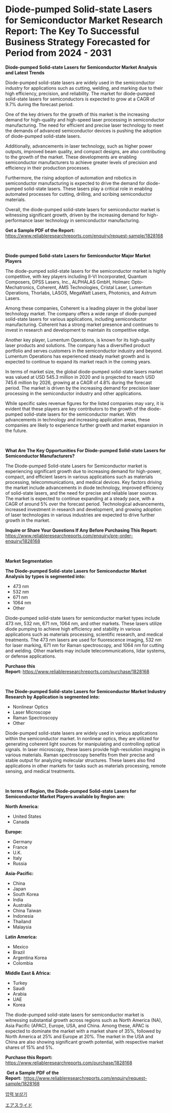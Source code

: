 <p><h1>Diode-pumped Solid-state Lasers for Semiconductor Market Research Report: The Key To Successful Business Strategy Forecasted for Period from 2024 - 2031</h1></p><p><strong>Diode-pumped Solid-state Lasers for Semiconductor Market Analysis and Latest Trends</strong></p>
<p><p>Diode-pumped solid-state lasers are widely used in the semiconductor industry for applications such as cutting, welding, and marking due to their high efficiency, precision, and reliability. The market for diode-pumped solid-state lasers for semiconductors is expected to grow at a CAGR of 9.7% during the forecast period.</p><p>One of the key drivers for the growth of this market is the increasing demand for high-quality and high-speed laser processing in semiconductor manufacturing. The need for efficient and precise laser technology to meet the demands of advanced semiconductor devices is pushing the adoption of diode-pumped solid-state lasers.</p><p>Additionally, advancements in laser technology, such as higher power outputs, improved beam quality, and compact designs, are also contributing to the growth of the market. These developments are enabling semiconductor manufacturers to achieve greater levels of precision and efficiency in their production processes.</p><p>Furthermore, the rising adoption of automation and robotics in semiconductor manufacturing is expected to drive the demand for diode-pumped solid-state lasers. These lasers play a critical role in enabling automated processes for cutting, drilling, and scribing semiconductor materials.</p><p>Overall, the diode-pumped solid-state lasers for semiconductor market is witnessing significant growth, driven by the increasing demand for high-performance laser technology in semiconductor manufacturing.</p></p>
<p><strong>Get a Sample PDF of the Report:&nbsp;</strong> <a href="https://www.reliableresearchreports.com/enquiry/request-sample/1828168">https://www.reliableresearchreports.com/enquiry/request-sample/1828168</a></p>
<p>&nbsp;</p>
<p><strong>Diode-pumped Solid-state Lasers for Semiconductor Major Market Players</strong></p>
<p><p>The diode-pumped solid-state lasers for the semiconductor market is highly competitive, with key players including II-VI Incorporated, Quantum Composers, DPSS Lasers, Inc., ALPHALAS GmbH, Holmarc Opto-Mechatronics, Coherent, AMS Technologies, Cristal Laser, Lumentum Operations, Thorlabs, LASOS, MegaWatt Lasers, Photonics, and Astrum Lasers.</p><p>Among these companies, Coherent is a leading player in the global laser technology market. The company offers a wide range of diode-pumped solid-state lasers for various applications, including semiconductor manufacturing. Coherent has a strong market presence and continues to invest in research and development to maintain its competitive edge.</p><p>Another key player, Lumentum Operations, is known for its high-quality laser products and solutions. The company has a diversified product portfolio and serves customers in the semiconductor industry and beyond. Lumentum Operations has experienced steady market growth and is expected to continue to expand its market reach in the coming years.</p><p>In terms of market size, the global diode-pumped solid-state lasers market was valued at USD 545.3 million in 2020 and is projected to reach USD 745.6 million by 2026, growing at a CAGR of 4.8% during the forecast period. The market is driven by the increasing demand for precision laser processing in the semiconductor industry and other applications.</p><p>While specific sales revenue figures for the listed companies may vary, it is evident that these players are key contributors to the growth of the diode-pumped solid-state lasers for the semiconductor market. With advancements in technology and increasing application areas, these companies are likely to experience further growth and market expansion in the future.</p></p>
<p>&nbsp;</p>
<p><strong>What Are The Key Opportunities For Diode-pumped Solid-state Lasers for Semiconductor Manufacturers?</strong></p>
<p><p>The Diode-pumped Solid-state Lasers for Semiconductor market is experiencing significant growth due to increasing demand for high-power, compact, and efficient lasers in various applications such as materials processing, telecommunications, and medical devices. Key factors driving the market include advancements in diode technology, improved efficiency of solid-state lasers, and the need for precise and reliable laser sources. The market is expected to continue expanding at a steady pace, with a CAGR of around 5% over the forecast period. Technological advancements, increased investment in research and development, and growing adoption of laser technologies in various industries are expected to drive further growth in the market.</p></p>
<p><strong>Inquire or Share Your Questions If Any Before Purchasing This Report:</strong> <a href="https://www.reliableresearchreports.com/enquiry/pre-order-enquiry/1828168">https://www.reliableresearchreports.com/enquiry/pre-order-enquiry/1828168</a></p>
<p>&nbsp;</p>
<p><strong>Market Segmentation</strong></p>
<p><strong>The Diode-pumped Solid-state Lasers for Semiconductor Market Analysis by types is segmented into:</strong></p>
<p><ul><li>473 nm</li><li>532 nm</li><li>671 nm</li><li>1064 nm</li><li>Other</li></ul></p>
<p><p>Diode-pumped solid-state lasers for semiconductor market types include 473 nm, 532 nm, 671 nm, 1064 nm, and other markets. These lasers utilize diode pumping to achieve high efficiency and stability in various applications such as materials processing, scientific research, and medical treatments. The 473 nm lasers are used for fluorescence imaging, 532 nm for laser marking, 671 nm for Raman spectroscopy, and 1064 nm for cutting and welding. Other markets may include telecommunications, lidar systems, or defense applications.</p></p>
<p><strong>Purchase this Report:&nbsp;</strong><a href="https://www.reliableresearchreports.com/purchase/1828168">https://www.reliableresearchreports.com/purchase/1828168</a></p>
<p>&nbsp;</p>
<p><strong>The Diode-pumped Solid-state Lasers for Semiconductor Market Industry Research by Application is segmented into:</strong></p>
<p><ul><li>Nonlinear Optics</li><li>Laser Microscope</li><li>Raman Spectroscopy</li><li>Other</li></ul></p>
<p><p>Diode-pumped solid-state lasers are widely used in various applications within the semiconductor market. In nonlinear optics, they are utilized for generating coherent light sources for manipulating and controlling optical signals. In laser microscopy, these lasers provide high-resolution imaging in various materials. Raman spectroscopy benefits from their precise and stable output for analyzing molecular structures. These lasers also find applications in other markets for tasks such as materials processing, remote sensing, and medical treatments.</p></p>
<p>&nbsp;</p>
<p><strong>In terms of Region, the Diode-pumped Solid-state Lasers for Semiconductor Market Players available by Region are:</strong></p>
<p>
    <p> <strong> North America: </strong>
        <ul>
            <li>United States</li>
            <li>Canada</li>
        </ul>
        </p> 
    <p> <strong> Europe: </strong>
        <ul>
            <li>Germany</li>
            <li>France</li>
            <li>U.K.</li>
            <li>Italy</li>
            <li>Russia</li>
        </ul>
        </p> 
    <p> <strong> Asia-Pacific: </strong>
        <ul>
            <li>China</li>
            <li>Japan</li>
            <li>South Korea</li>
            <li>India</li>
            <li>Australia</li>
            <li>China Taiwan</li>
            <li>Indonesia</li>
            <li>Thailand</li>
            <li>Malaysia</li>
        </ul>
        </p> 
    <p> <strong> Latin America: </strong>
        <ul>
            <li>Mexico</li>
            <li>Brazil</li>
            <li>Argentina Korea</li>
            <li>Colombia</li>
        </ul>
        </p> 
    <p> <strong> Middle East & Africa: </strong>
        <ul>
            <li>Turkey</li>
            <li>Saudi</li>
            <li>Arabia</li>
            <li>UAE</li>
            <li>Korea</li>
        </ul>
    </p>
    </p>
<p><p>The diode-pumped solid-state lasers for semiconductor market is witnessing substantial growth across regions such as North America (NA), Asia Pacific (APAC), Europe, USA, and China. Among these, APAC is expected to dominate the market with a market share of 35%, followed by North America at 25% and Europe at 20%. The market in the USA and China are also showing significant growth potential, with respective market shares of 15% and 5%.</p></p>
<p><strong>Purchase this Report: </strong><a href="https://www.reliableresearchreports.com/purchase/1828168">https://www.reliableresearchreports.com/purchase/1828168</a></p>
<p>&nbsp;<strong>Get a Sample PDF of the Report:&nbsp;&nbsp;</strong><a href="https://www.reliableresearchreports.com/enquiry/request-sample/1828168">https://www.reliableresearchreports.com/enquiry/request-sample/1828168</a></p>
<p><strong></strong></p>
<p><p><a href="https://github.com/JackieFauhey9089475/Market-Research-Report-List-1/blob/main/979619712322.md">압력 보상기</a></p><p><a href="https://medium.com/@fabianhoncescu2022/%E3%82%A8%E3%82%A2%E3%82%B9%E3%83%A9%E3%82%A4%E3%83%89%E5%B8%82%E5%A0%B4-2031%E5%B9%B4%E3%81%BE%E3%81%A7%E3%81%AE%E6%88%90%E5%8A%9F%E3%81%97%E3%81%9F%E3%83%93%E3%82%B8%E3%83%8D%E3%82%B9%E6%88%A6%E7%95%A5%E3%81%AE%E9%8D%B5-e8ec187e7f09">エアスライド</a></p></p>